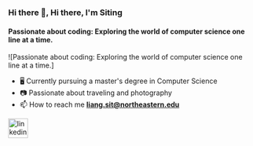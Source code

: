 ### Hi there 👋, Hi there, I'm Siting 
#### Passionate about coding: Exploring the world of computer science one line at a time.
![Passionate about coding: Exploring the world of computer science one line at a time.]

- 🖥️ Currently pursuing a master's degree in Computer Science
- 📷 Passionate about traveling and photography
- 📫 How to reach me **liang.sit@northeastern.edu**

[<img src='https://cdn.jsdelivr.net/npm/simple-icons@3.0.1/icons/linkedin.svg' alt='linkedin' height='40'>](https://www.linkedin.com/in/siting-liang-7846541b7/)  



<!--
**liang-liang-siting/liang-liang-siting** is a ✨ _special_ ✨ repository because its `README.md` (this file) appears on your GitHub profile.

Here are some ideas to get you started:

- 🔭 I’m currently working on ...
- 🌱 I’m currently learning ...
- 👯 I’m looking to collaborate on ...
- 🤔 I’m looking for help with ...
- 💬 Ask me about ...
- 📫 How to reach me: ...
- 😄 Pronouns: ...
- ⚡ Fun fact: ...
-->

